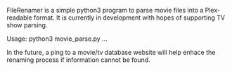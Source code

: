 FileRenamer is a simple python3 program to parse movie files into a Plex-readable format. It is currently in development with hopes of supporting TV show parsing.

Usage: python3 movie_parse.py <filename a> <filename b> ... <filename z>

In the future, a ping to a movie/tv database website will help enhace the renaming process if information cannot be found.
